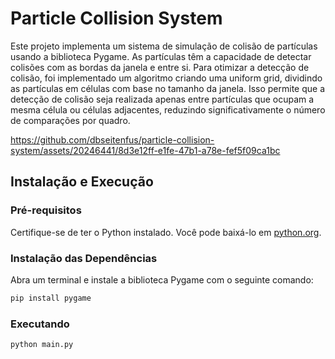 # Particle Collision System

Este projeto implementa um sistema de simulação de colisão de partículas usando a biblioteca Pygame. As partículas têm a capacidade de detectar colisões com as bordas da janela e entre si. Para otimizar a detecção de colisão, foi implementado um algoritmo criando uma uniform grid, dividindo as partículas em células com base no tamanho da janela. Isso permite que a detecção de colisão seja realizada apenas entre partículas que ocupam a mesma célula ou células adjacentes, reduzindo significativamente o número de comparações por quadro.

https://github.com/dbseitenfus/particle-collision-system/assets/20246441/8d3e12ff-e1fe-47b1-a78e-fef5f09ca1bc

## Instalação e Execução

### Pré-requisitos

Certifique-se de ter o Python instalado. Você pode baixá-lo em [python.org](https://www.python.org/downloads/).

### Instalação das Dependências

Abra um terminal e instale a biblioteca Pygame com o seguinte comando:

```bash
pip install pygame
```

### Executando

```bash
python main.py
```

